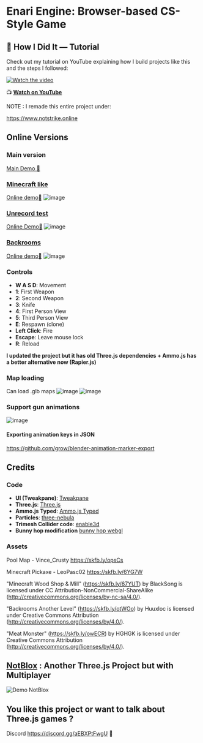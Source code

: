 # Enari Engine: Browser-based CS-Style Game

## 🎥 How I Did It — Tutorial

Check out my tutorial on YouTube explaining how I build projects like this and the steps I followed:

[![Watch the video](https://img.youtube.com/vi/to032deYr-Q/0.jpg)](https://youtu.be/to032deYr-Q)

📺 **[Watch on YouTube](https://youtu.be/to032deYr-Q)**


NOTE : I remade this entire project under:

https://www.notstrike.online

## Online Versions
### Main version
 [Main Demo 🔗](https://enari-engine.vercel.app/)

 ### [Minecraft like](https://enari-engine-git-minecraft-iercanns-projects.vercel.app)
[Online demo🔗](https://enari-engine-git-minecraft-iercanns-projects.vercel.app/)
![image](https://github.com/iErcann/enari-engine/assets/25112067/9b44b93c-2b6d-478e-9989-3c69dd4ac00c)


 ### [Unrecord test](https://enari-engine-git-unrecord-iercanns-projects.vercel.app)
 [Online Demo🔗](https://enari-engine-git-unrecord-iercanns-projects.vercel.app)
 ![image](https://github.com/iErcann/enari-engine/assets/25112067/78488c7c-6e56-4728-b688-d6a210cf730c)

 
 
### [Backrooms](https://enari-engine-git-backroom-iercanns-projects.vercel.app/)
 [Online demo🔗](https://enari-engine-git-backroom-iercanns-projects.vercel.app/)
  ![image](https://github.com/iErcann/enari-engine/assets/25112067/a0e62250-b877-4fb2-b3d4-f58f49a0d97d)

 
### Controls
- **W A S D**: Movement
- **1**: First Weapon
- **2**: Second Weapon
- **3**: Knife
- **4**: First Person View
- **5**: Third Person View
- **E**: Respawn (clone)
- **Left Click**: Fire
- **Escape**: Leave mouse lock
- **R**: Reload

 
 
 **I updated the project but it has old Three.js dependencies + Ammo.js has a better alternative now (Rapier.js)**

 
 
 ### Map loading
 Can load .glb maps
 ![image](https://github.com/iErcann/enari-engine/assets/25112067/13337b48-0dfd-4094-857f-1f56dec0dd4c)
 ![image](https://github.com/iErcann/enari-engine/assets/25112067/9bdde150-2b0f-4c87-a83d-c9ad5087182f)

### Support gun animations
![image](https://github.com/iErcann/enari-engine/assets/25112067/2807dc41-bee1-43ca-b775-50e90897f202)
 
#### Exporting animation keys in JSON 
 https://github.com/grow/blender-animation-marker-export

 

## Credits
### Code
- **UI (Tweakpane)**: [Tweakpane](https://github.com/cocopon/tweakpane)
- **Three.js**: [Three.js](https://github.com/mrdoob/three.js)
- **Ammo.js Typed**: [Ammo.js Typed](https://www.npmjs.com/package/ammojs-typed)
- **Particles**: [three-nebula](https://github.com/creativelifeform/three-nebula)
- **Trimesh Collider code**: [enable3d](https://github.com/enable3d/enable3d)
- **Bunny hop modification** [bunny hop webgl](https://github.com/squeek502/bunnyhop-webgl)

### Assets
Pool Map - Vince_Crusty
https://skfb.ly/opsCs 

Minecraft Pickaxe - LeoPasc02
https://skfb.ly/6YG7W

"Minecraft Wood Shop & Mill" (https://skfb.ly/67YUT) by BlackSong is licensed under CC Attribution-NonCommercial-ShareAlike (http://creativecommons.org/licenses/by-nc-sa/4.0/).

 "Backrooms Another Level" (https://skfb.ly/otWOo) by Huuxloc is licensed under Creative Commons Attribution (http://creativecommons.org/licenses/by/4.0/).

"Meat Monster" (https://skfb.ly/owECR) by HGHGK is licensed under Creative Commons Attribution (http://creativecommons.org/licenses/by/4.0/).


 
## [NotBlox](https://github.com/iErcann/NotRoblox) : Another Three.js Project but with Multiplayer  
![Demo NotBlox](https://raw.githubusercontent.com/iErcann/Notblox/main/GameScreen1.webp)



 ## You like this project or want to talk about Three.js games ? 
Discord  https://discord.gg/aEBXPtFwgU 👀


 

